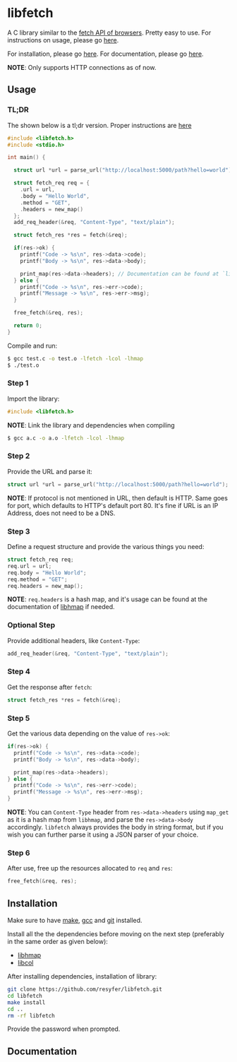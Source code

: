 # libfetch

A C library similar to the [fetch API of browsers](https://developer.mozilla.org/en-US/docs/Web/API/Fetch_API). Pretty easy to use. For instructions on usage, please go [here](#usage).

For installation, please go [here](#installation). For documentation, please go [here](#documentation).

**NOTE**: Only supports HTTP connections as of now.

## Usage

### TL;DR

The shown below is a tl;dr version. Proper instructions are [here](#step-1)

```c
#include <libfetch.h>
#include <stdio.h>

int main() {

  struct url *url = parse_url("http://localhost:5000/path?hello=world");

  struct fetch_req req = {
    .url = url,
    .body = "Hello World",
    .method = "GET",
    .headers = new_map()
  };
  add_req_header(&req, "Content-Type", "text/plain");

  struct fetch_res *res = fetch(&req);

  if(res->ok) {
    printf("Code -> %s\n", res->data->code);
    printf("Body -> %s\n", res->data->body);

    print_map(res->data->headers); // Documentation can be found at `libhmap`
  } else {
    printf("Code -> %s\n", res->err->code);
    printf("Message -> %s\n", res->err->msg);
  }

  free_fetch(&req, res);

  return 0;
}
```

Compile and run:

```bash
$ gcc test.c -o test.o -lfetch -lcol -lhmap
$ ./test.o
```

### Step 1

Import the library:

```c
#include <libfetch.h>
```

**NOTE**: Link the library and dependencies when compiling

```bash
$ gcc a.c -o a.o -lfetch -lcol -lhmap
```

### Step 2

Provide the URL and parse it:

```c
struct url *url = parse_url("http://localhost:5000/path?hello=world");
```

**NOTE**: If protocol is not mentioned in URL, then default is HTTP. Same goes for port, which defaults to HTTP's default port 80. It's fine if URL is an IP Address, does not need to be a DNS.

### Step 3

Define a request structure and provide the various things you need:

```c
struct fetch_req req;
req.url = url;
req.body = "Hello World";
req.method = "GET";
req.headers = new_map();
```

**NOTE**: `req.headers` is a hash map, and it's usage can be found at the documentation of [libhmap](https://github.com/resyfer/libhmap.git) if needed.

### Optional Step

Provide additional headers, like `Content-Type`:

```c
add_req_header(&req, "Content-Type", "text/plain");
```

### Step 4

Get the response after `fetch`:

```c
struct fetch_res *res = fetch(&req);
```

### Step 5

Get the various data depending on the value of `res->ok`:

```c
if(res->ok) {
  printf("Code -> %s\n", res->data->code);
  printf("Body -> %s\n", res->data->body);

  print_map(res->data->headers);
} else {
  printf("Code -> %s\n", res->err->code);
  printf("Message -> %s\n", res->err->msg);
}
```

**NOTE**: You can `Content-Type` header from `res->data->headers` using `map_get` as it is a hash map from `libhmap`, and parse the `res->data->body` accordingly. `libfetch` always provides the body in string format, but if you wish you can further parse it using a JSON parser of your choice.

### Step 6

After use, free up the resources allocated to `req` and `res`:

```c
free_fetch(&req, res);
```

## Installation

Make sure to have [make](https://www.gnu.org/software/make/), [gcc](https://www.gnu.org/software/gcc/) and [git](https://git-scm.com/) installed.

Install all the the dependencies before moving on the next step (preferably in the same order as given below):

- [libhmap](https://github.com/resyfer/libhmap.git)
- [libcol](https://github.com/resyfer/libcol.git)

After installing dependencies, installation of library:

```bash
git clone https://github.com/resyfer/libfetch.git
cd libfetch
make install
cd ..
rm -rf libfetch
```

Provide the password when prompted.

## Documentation
